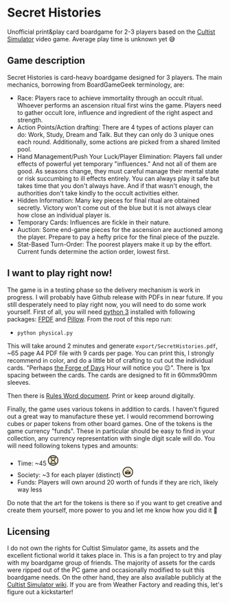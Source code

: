 # Secret Histories

Unofficial print&play card boardgame for 2-3 players based on the [Cultist Simulator](https://store.steampowered.com/app/718670/Cultist_Simulator/) video game. Average play time is unknown yet 😅

## Game description

Secret Histories is card-heavy boardgame designed for 3 players. The main mechanics, borrowing from BoardGameGeek terminology, are:
- Race: Players race to achieve immortality through an occult ritual. Whoever performs an ascension ritual first wins the game. Players need to gather occult lore, influence and ingredient of the right aspect and strength.
- Action Points/Action drafting: There are 4 types of actions player can do: Work, Study, Dream and Talk. But they can only do 3 unique ones each round. Additionally, some actions are picked from a shared limited pool.
- Hand Management/Push Your Luck/Player Elimination: Players fall under effects of powerful yet temporary "influences." And not all of them are good. As seasons change, they must careful manage their mental state or risk succumbing to ill effects entirely. You can always play it safe but takes time that you don't always have. And if that wasn't enough, the authorities don't take kindly to the occult activities either.
- Hidden Information: Many key pieces for final ritual are obtained secretly. Victory won't come out of the blue but it is not always clear how close an individual player is.
- Temporary Cards: Influences are fickle in their nature.
- Auction: Some end-game pieces for the ascension are auctioned among the player. Prepare to pay a hefty price for the final piece of the puzzle.
- Stat-Based Turn-Order: The poorest players make it up by the effort. Current funds determine the action order, lowest first.

## I want to play right now!

The game is in a testing phase so the delivery mechanism is work in progress. I will probably have Github release with PDFs in near future. If you still desperately need to play right now, you will need to do some work yourself. First of all, you will need [python 3](https://www.python.org/downloads/) installed with following packages: [FPDF](https://pypi.org/project/fpdf/) and [Pillow](https://pypi.org/project/pillow/). From the root of this repo run:
- `python physical.py`

This will take around 2 minutes and generate `export/SecretHistories.pdf`, ~65 page A4 PDF file with 9 cards per page. You can print this, I strongly recommend in color, and do a little bit of crafting to cut out the individual cards. "Perhaps [the Forge of Days](https://cultistsimulator.fandom.com/wiki/The_Forge_of_Days) Hour will notice you 😉". There is 1px spacing between the cards. The cards are designed to fit in 60mmx90mm sleeves.

Then there is [Rules Word document](Rules.docx). Print or keep around digitally.

Finally, the game uses various tokens in addition to cards. I haven't figured out a great way to manufacture these yet. I would recommend borrowing cubes or paper tokens from other board games. One of the tokens is the game currency "funds". These in particular should be easy to find in your collection, any currency representation with single digit scale will do. You will need following tokens types and amounts:
- Time: ~45 <img src="assets/Time.png" width="24">
- Society: ~3 for each player (distinct) <img src="assets/society.png" width="24">
- Funds: Players will own around 20 worth of funds if they are rich, likely way less

Do note that the art for the tokens is there so if you want to get creative and create them yourself, more power to you and let me know how you did it 🥰

## Licensing

I do not own the rights for Cultist Simulator game, its assets and the excellent fictional world it takes place in. This is a fan project to try and play with my boardgame group of friends. The majority of assets for the cards were ripped out of the PC game and occasionally modified to suit this boardgame needs. On the other hand, they are also available publicly at the [Cultist Simulator wiki](https://cultistsimulator.fandom.com/). If you are from Weather Factory and reading this, let's figure out a kickstarter!